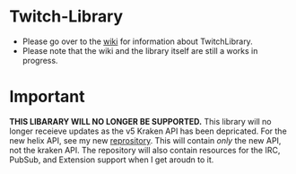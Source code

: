 # Twitch-Library
- Please go over to the [wiki](https://github.com/RokuHodo/Twitch-Library/wiki) for information about TwitchLibrary.
- Please note that the wiki and the library itself are still a works in progress.

# Important
**THIS LIBARARY WILL NO LONGER BE SUPPORTED.** This library will no longer receieve updates as the v5 Kraken API has been depricated. For the new helix API, see my new [reprository](https://github.com/RokuHodo/TwitchNet). This will contain *only* the new API, not the kraken API. The repository will also contain resources for the IRC, PubSub, and Extension support when I get aroudn to it.

